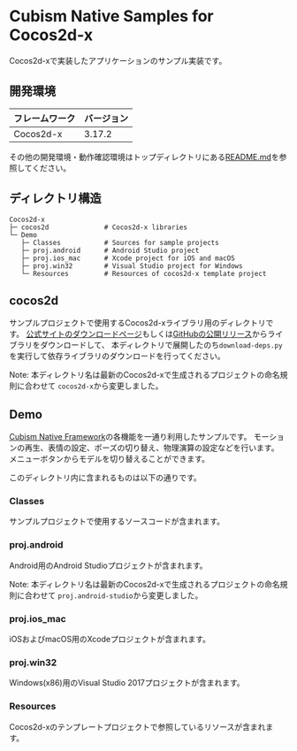 ﻿# Cubism Native Samples for Cocos2d-x

Cocos2d-xで実装したアプリケーションのサンプル実装です。


## 開発環境

| フレームワーク | バージョン |
| --- | --- |
| Cocos2d-x | 3.17.2 |

その他の開発環境・動作確認環境はトップディレクトリにある[README.md](/README.md)を参照してください。


## ディレクトリ構造

```
Cocos2d-x
├─ cocos2d              # Cocos2d-x libraries
└─ Demo
   ├─ Classes           # Sources for sample projects
   ├─ proj.android      # Android Studio project
   ├─ proj.ios_mac      # Xcode project for iOS and macOS
   ├─ proj.win32        # Visual Studio project for Windows
   └─ Resources         # Resources of cocos2d-x template project
```


## cocos2d

サンプルプロジェクトで使用するCocos2d-xライブラリ用のディレクトリです。 
[公式サイトのダウンロードページ]もしくは[GitHubの公開リリース]からライブラリをダウンロードして、
本ディレクトリで展開したのち`download-deps.py`を実行して依存ライブラリのダウンロードを行ってください。

[公式サイトのダウンロードページ]: https://cocos2d-x.org/download/version
[GitHubの公開リリース]: https://github.com/cocos2d/cocos2d-x/releases

Note: 本ディレクトリ名は最新のCocos2d-xで生成されるプロジェクトの命名規則に合わせて
`cocos2d-x`から変更しました。


## Demo

[Cubism Native Framework]の各機能を一通り利用したサンプルです。
モーションの再生、表情の設定、ポーズの切り替え、物理演算の設定などを行います。
メニューボタンからモデルを切り替えることができます。

[Cubism Native Framework]: https://github.com/Live2D/CubismNativeFramework

このディレクトリ内に含まれるものは以下の通りです。

### Classes

サンプルプロジェクトで使用するソースコードが含まれます。

### proj.android

Android用のAndroid Studioプロジェクトが含まれます。

Note: 本ディレクトリ名は最新のCocos2d-xで生成されるプロジェクトの命名規則に合わせて
`proj.android-studio`から変更しました。

### proj.ios_mac

iOSおよびmacOS用のXcodeプロジェクトが含まれます。

### proj.win32

Windows(x86)用のVisual Studio 2017プロジェクトが含まれます。

### Resources

Cocos2d-xのテンプレートプロジェクトで参照しているリソースが含まれます。
